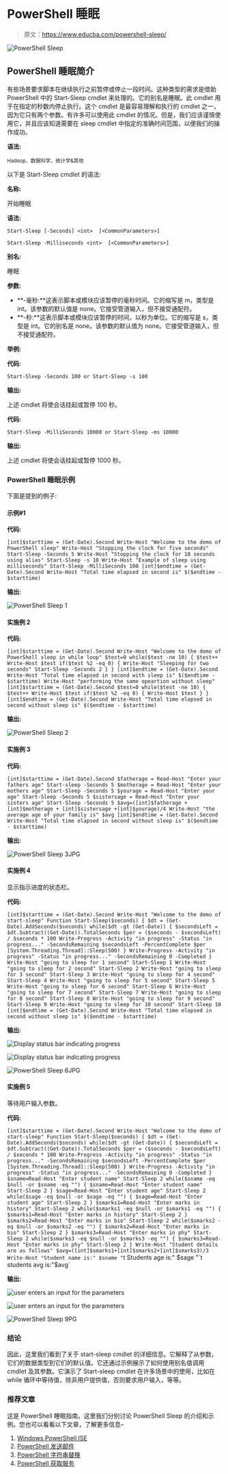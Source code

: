 # PowerShell 睡眠

> 原文：<https://www.educba.com/powershell-sleep/>

![PowerShell Sleep](img/bdcf8e8509aad1faa3af6d5a9513054e.png)



## PowerShell 睡眠简介

有些场景要求脚本在继续执行之前暂停或停止一段时间。这种类型的需求是借助 PowerShell 中的 Start-Sleep cmdlet 来处理的。它的别名是睡眠。此 cmdlet 用于在指定的秒数内停止执行。这个 cmdlet 是最容易理解和执行的 cmdlet 之一，因为它只有两个参数。有许多可以使用此 cmdlet 的情况。但是，我们应该谨慎使用它，并且应该知道需要在 sleep cmdlet 中指定的准确时间范围，以便我们的操作成功。

**语法:**

<small>Hadoop、数据科学、统计学&其他</small>

以下是 Start-Sleep cmdlet 的语法:

**名称:**

开始睡眠

**语法:**

`Start-Sleep [-Seconds] <int>  [<CommonParameters>]`

`Start-Sleep -Milliseconds <int>  [<CommonParameters>]`

**别名:**

睡眠

**参数:**

*   **-毫秒:**这表示脚本或模块应该暂停的毫秒时间。它的缩写是 m，类型是 int。该参数的默认值是 none。它接受管道输入，但不接受通配符。
*   **-秒:**这表示脚本或模块应该暂停的时间，以秒为单位。它的缩写是 s，类型是 int。它的别名是 none。该参数的默认值为 none。它接受管道输入，但不接受通配符。

**举例:**

**代码:**

`Start-Sleep -Seconds 100 or Start-Sleep -s 100`

**输出:**

上述 cmdlet 将使会话挂起或暂停 100 秒。

**代码:**

`Start-Sleep -MilliSeconds 10000 or Start-Sleep -ms 10000`

**输出:**

上述 cmdlet 将使会话挂起或暂停 1000 秒。

### PowerShell 睡眠示例

下面是提到的例子:

#### 示例#1

**代码:**

`[int]$starttime = (Get-Date).Second
Write-Host "Welcome to the demo of PowerShell sleep"
Write-Host "Stopping the clock for five seconds"
Start-Sleep -Seconds 5
Write-Host "Stopping the clock for 10 seconds using alias"
Start-Sleep -s 10
Write-Host "Example of sleep using milliseconds"
Start-Sleep -MilliSeconds 100
[int]$endtime = (Get-Date).Second
Write-Host "Total time elapsed in second is" $($endtime - $starttime)`

**输出:**

![PowerShell Sleep 1](img/00cb2c8f79c3fa20d5fa7d2e03c8e1cd.png)



#### 实施例 2

**代码:**

`[int]$starttime = (Get-Date).Second
Write-Host "Welcome to the demo of PowerShell sleep in while loop"
$test=0
while($test -ne 10)
{
$test++
Write-Host $test
if($test %2 -eq 0)
{
Write-Host "Sleeping for two seconds"
Start-Sleep -Seconds 2
}
}
[int]$endtime = (Get-Date).Second
Write-Host "Total time elapsed in second with sleep is" $($endtime - $starttime)
Write-Host "performing the same opeartion without sleep"
[int]$starttime = (Get-Date).Second
$test=0
while($test -ne 10)
{
$test++
Write-Host $test
if($test %2 -eq 0)
{
Write-Host $test
}
}
[int]$endtime = (Get-Date).Second
Write-Host "Total time elapsed in second without sleep is" $($endtime - $starttime)`

**输出:**

![PowerShell Sleep 2](img/5900199dc55464b0a8c1324ceaf9da8a.png)



#### 实施例 3

**代码:**

`[int]$starttime = (Get-Date).Second
$fatherage = Read-Host "Enter your fathers age"
Start-sleep -Seconds 5
$motherage = Read-Host "Enter your mothers age"
Start-Sleep -Seconds 5
$yourage = Read-Host "Enter your age"
Start-Sleep -Seconds 5
$sistersage = Read-Host "Enter your sisters age"
Start-Sleep -Seconds 5
$avg=([int]$fatherage + [int]$motherage + [int]$sistersage +[int]$yourage)/4
Write-Host "the average age of your family is" $avg
[int]$endtime = (Get-Date).Second
Write-Host "Total time elapsed in second without sleep is" $($endtime - $starttime)`

**输出:**

![PowerShell Sleep 3JPG](img/d963db6a786d40b2e969fada07007c40.png)



#### 实施例 4

显示指示进度的状态栏。

**代码:**

`[int]$starttime = (Get-Date).Second
Write-Host "Welcome to the demo of start-sleep"
Function Start-Sleep($seconds)
{
$dt = (Get-Date).AddSeconds($seconds)
while($dt -gt (Get-Date))
{
$secondsLeft = $dt.Subtract((Get-Date)).TotalSeconds
$per = ($seconds - $secondsLeft) / $seconds * 100
Write-Progress -Activity "in progress" -Status "in progress..." -SecondsRemaining $secondsLeft -PercentComplete $per
[System.Threading.Thread]::Sleep(500)
}
Write-Progress -Activity "in progress" -Status "in progress..." -SecondsRemaining 0 -Completed
}
Write-Host "going to sleep for 1 second"
Start-Sleep 1
Write-Host "going to sleep for 2 second"
Start-Sleep 2
Write-Host "going to sleep for 3 second"
Start-Sleep 3
Write-Host "going to sleep for 4 second"
Start-Sleep 4
Write-Host "going to sleep for 5 second"
Start-Sleep 5
Write-Host "going to sleep for 6 second"
Start-Sleep 6
Write-Host "going to sleep for 7 second"
Start-Sleep 7
Write-Host "going to sleep for 8 second"
Start-Sleep 8
Write-Host "going to sleep for 9 second"
Start-Sleep 9
Write-Host "going to sleep for 10 second"
Start-Sleep 10
[int]$endtime = (Get-Date).Second
Write-Host "Total time elapsed in second without sleep is" $($endtime - $starttime)`

**输出:**

![Display status bar indicating progress](img/4fb36127a752c544a5d3eaae9250743f.png)



![Display status bar indicating progress](img/e89de22966413d46caecb6b1a98817b3.png)



![PowerShell Sleep 6JPG](img/4825ad0a14ca492931a7f75ffb35afcf.png)



#### 实施例 5

等待用户输入参数。

**代码:**

`[int]$starttime = (Get-Date).Second
Write-Host "Welcome to the demo of start-sleep"
Function Start-Sleep($seconds)
{
$dt = (Get-Date).AddSeconds($seconds)
while($dt -gt (Get-Date))
{
$secondsLeft = $dt.Subtract((Get-Date)).TotalSeconds
$per = ($seconds - $secondsLeft) / $seconds * 100
Write-Progress -Activity "in progress" -Status "in progress..." -SecondsRemaining $secondsLeft -PercentComplete $per
[System.Threading.Thread]::Sleep(500)
}
Write-Progress -Activity "in progress" -Status "in progress..." -SecondsRemaining 0 -Completed
}
$sname=Read-Host "Enter student name"
Start-Sleep 2
while($sname -eq $null -or $sname -eq "")
{
$sname=Read-Host "Enter student name"
Start-Sleep 2
}
$sage=Read-Host "Enter student age"
Start-Sleep 2
while($sage -eq $null -or $sage -eq "")
{
$sage=Read-Host "Enter student age"
Start-Sleep 2
}
$smarks1=Read-Host "Enter marks in history"
Start-Sleep 2
while($smarks1 -eq $null -or $smarks1 -eq "")
{
$smarks1=Read-Host "Enter marks in history"
Start-Sleep 2
}
$smarks2=Read-Host "Enter marks in bio"
Start-Sleep 2
while($smarks2 -eq $null -or $smarks2 -eq "")
{
$smarks2=Read-Host "Enter marks in bio"
Start-Sleep 2
}
$smarks3=Read-Host "Enter marks in phy"
Start-Sleep 2
while($smarks3 -eq $null -or $smarks3 -eq "")
{
$smarks3=Read-Host "Enter marks in phy"
Start-Sleep 2
}
Write-Host "Student details are as follows"
$avg=([int]$smarks1+[int]$smarks2+[int]$smarks3)/3
Write-Host "Student name is:" $sname "`t Students age is:" $sage "`t students avg is:"$avg`

**输出:**

![user enters an input for the parameters](img/b3700ba94e94ec886c0f03a035c5ebbf.png)



![user enters an input for the parameters](img/53b65e409cc24482b87ad6d48f5c9a2c.png)



![PowerShell Sleep 9PG](img/86dac137597443c786d7beed5fedf485.png)



### 结论

因此，这里我们看到了关于 start-sleep cmdlet 的详细信息。它解释了从参数，它们的数据类型到它们的默认值。它还通过示例展示了如何使用别名值调用 cmdlet 及其参数。它演示了 Start-sleep cmdlet 在许多场景中的使用，比如在 while 循环中等待值，除非用户提供值，否则要求用户输入，等等。

### 推荐文章

这是 PowerShell 睡眠指南。这里我们分别讨论 PowerShell Sleep 的介绍和示例。您也可以看看以下文章，了解更多信息–

1.  [Windows PowerShell ISE](https://www.educba.com/windows-powershell-ise/)
2.  [PowerShell 发送邮件](https://www.educba.com/powershell-send-mail/)
3.  [PowerShell 字符串替换](https://www.educba.com/powershell-string-replace/)
4.  [PowerShell 获取服务](https://www.educba.com/powershell-get-service/)





